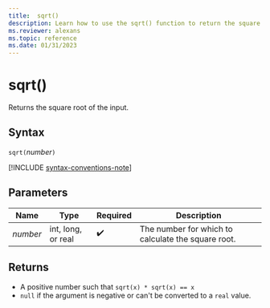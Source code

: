 ```yaml
---
title:  sqrt()
description: Learn how to use the sqrt() function to return the square root of the input,
ms.reviewer: alexans
ms.topic: reference
ms.date: 01/31/2023
---
```

# sqrt()

Returns the square root of the input.

## Syntax

`sqrt(`*number*`)`

[!INCLUDE [syntax-conventions-note](../../includes/syntax-conventions-note.md)]

## Parameters

| Name | Type | Required | Description |
|--|--|--|--|
| *number* | int, long, or real |  :heavy_check_mark: | The number for which to calculate the square root.|

## Returns

* A positive number such that `sqrt(x) * sqrt(x) == x`
* `null` if the argument is negative or can't be converted to a `real` value.
